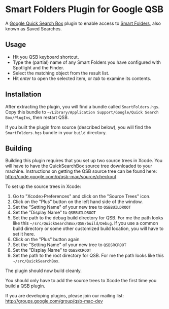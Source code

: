 # Smart Folders Plugin for Google QSB

A [Google Quick Search Box][qsb] plugin to enable access to [Smart
Folders][smart-folders], also known as Saved Searches.

## Usage

* Hit you QSB keyboard shortcut.
* Type the (partial) name of any Smart Folders you have configured with
  Spotlight and the Finder.
* Select the matching object from the result list.
* Hit *enter* to open the selected item, or *tab* to examine its contents.

## Installation

After extracting the plugin, you will find a bundle called
`SmartFolders.hgs`. Copy this bundle to `~/Library/Application
Support/Google/Quick Search Box/PlugIns`, then restart QSB.

If you built the plugin from source (described below), you will find the
`SmartFolders.hgs` bundle in your `build` directory.

## Building

Building this plugin requires that you set up two source trees in Xcode. You
will have to have the QuickSearchBox source tree downloaded to your machine.
Instructions on getting the QSB source tree can be found here:
http://code.google.com/p/qsb-mac/source/checkout

To set up the source trees in Xcode:

1. Go to "Xcode>Preferences" and click on the "Source Trees" icon.
2. Click on the "Plus" button on the left hand side of the window.
3. Set the "Setting Name" of your new tree to `QSBBUILDROOT`
4. Set the "Display Name" to `QSBBUILDROOT`
5. Set the path to the debug build directory for QSB. For me the path looks 
   like this `~/src/QuickSearchBox/QSB/build/Debug`. If you use a common build
   directory or some other customized build location, you will have to set it
   here.
6. Click on the "Plus" button again
7. Set the "Setting Name" of your new tree to `QSBSRCROOT`
8. Set the "Display Name" to `QSBSRCROOT`
9. Set the path to the root directory for QSB. For me the path looks 
   like this `~/src/QuickSearchBox`.

The plugin should now build cleanly.

You should only have to add the source trees to Xcode the first time you 
build a QSB plugin.

If you are developing plugins, please join our mailing list:
http://groups.google.com/group/qsb-mac-dev

[qsb]: http://code.google.com/p/qsb-mac/
[smart-folders]: http://en.wikipedia.org/wiki/Smart_folder#Mac_OS_X
